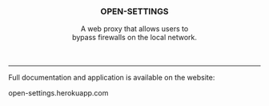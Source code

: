 <div align="center">
  <br/>
  <br/>
  <h3>OPEN-SETTINGS</h3>
  <div>
  A web proxy that allows users to <br/> bypass firewalls on the local network.
  </div>
</div>
<br/>
<br/>

----
Full documentation and application is available on the website:

open-settings.herokuapp.com
